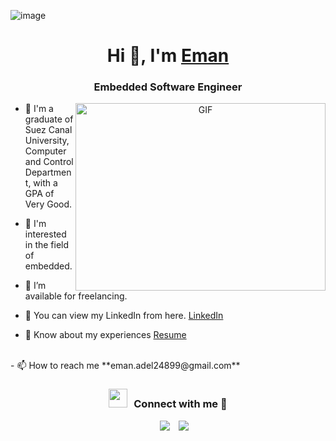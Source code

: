 ![image](https://github.com/Eman22adel/Eman22adel/assets/87882944/fd2fbc2a-a452-4341-91fe-f0e36fc3285a)
<h1 align="center">Hi 👋, I'm <a href="https://github.com/Eman22adel" target="blank">
Eman</a></h1>
<h3 align="center">Embedded Software Engineer</h3>

<a target="_blank" align="center">
  <img align="right" top="500" height="300" width="400" alt="GIF" src="https://media.giphy.com/media/SWoSkN6DxTszqIKEqv/giphy.gif">
</a>

- 🔭 I'm a graduate of Suez Canal University, Computer and Control Department, with a GPA of Very Good. 

- 🌱 I'm interested in the field of embedded.

- 🤝 I’m available for freelancing.
  
- 📝 You can view my LinkedIn from here. <a href="https://www.linkedin.com/in/eman-adel-42b31121b/" target="blank">LinkedIn</a>

- 📄 Know about my experiences <a href="https://drive.google.com/file/d/1nWRFfPPhtsgvHHFs39XmSBelf97YsBkj/view?usp=sharing" target="blank">Resume</a>
<br/>
- 📫 How to reach me **eman.adel24899@gmail.com**

<h3 align="center" > <img src="https://media.giphy.com/media/iY8CRBdQXODJSCERIr/giphy.gif" width="30" height="30" style="margin-right: 10px;">Connect with me 🤝 </h3>

<p align="center">

 <div align="center"  class="icons-social" style="margin-left: 10px;">
        <a style="margin-left: 10px;"  target="_blank" href="https://www.linkedin.com/in/eman-adel-42b31121b/">
			<img src="https://img.icons8.com/doodle/40/000000/linkedin--v2.png"></a>
        <a style="margin-left: 10px;" target="_blank" href="https://github.com/Eman22adel">
		<img src="https://img.icons8.com/doodle/40/000000/github--v1.png"></a>
</p>

